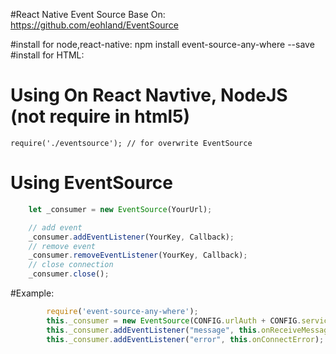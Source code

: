 #React Native Event Source
Base On: https://github.com/eohland/EventSource


#install for node,react-native:
    npm install event-source-any-where --save
#install for HTML:
    <script src="https://github.com/Shinichi52/EventSource/blob/master/eventsource.min.js"></script>

# Using On React Navtive, NodeJS (not require in html5)
    require('./eventsource'); // for overwrite EventSource

# Using EventSource
```javascript
    let _consumer = new EventSource(YourUrl);

    // add event
    _consumer.addEventListener(YourKey, Callback);
    // remove event
    _consumer.removeEventListener(YourKey, Callback);
    // close connection
    _consumer.close();
```
    
#Example:
```javascript
        require('event-source-any-where');
        this._consumer = new EventSource(CONFIG.urlAuth + CONFIG.serviceConsumer);
        this._consumer.addEventListener("message", this.onReceiveMessage);
        this._consumer.addEventListener("error", this.onConnectError);
```

